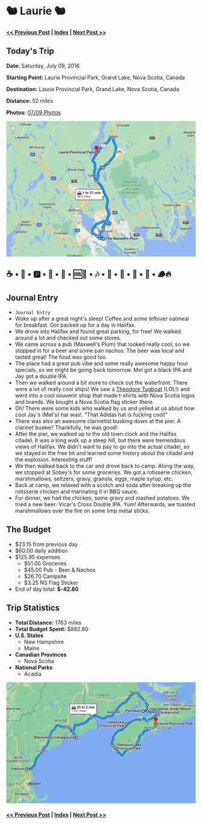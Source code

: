 # 🐿  Laurie 🐿

#### [<< Previous Post](https://jay-d.me/2016RT-07-08) | [Index](../../README.md) | [Next Post >>](https://jay-d.me/2016RT-07-10)

## Today's Trip

**Date:** Saturday, July 09, 2016

**Starting Point:** Laurie Provincial Park, Grand Lake, Nova Scotia, Canada

**Destination:** Laurie Provincial Park, Grand Lake, Nova Scotia, Canada

**Distance:** 52 miles

**Photos:** [07/09 Photos](https://jay-d.me/2016RT-07-09-photos)

![map from Laurie](../maps/day/07-09.png "day map")

##  ☕️ • 🚙 • 🅿️ • 🍻 • 🚢 • 🆒🧢 • 🎶 • 🏰 • 🛒 • 🥃 • 🍲 • 🪵🔥

## Journal Entry

* `Journal Entry`
* Woke up after a great night's sleep! Coffee and some leftover oatmeal for breakfast. Got packed up for a day in Halifax.
* We drove into Halifax and found great parking, for free! We walked around a lot and checked out some stores.
* We came across a pub (Maxwell's Plum) that looked really cool, so we stopped in for a beer and some pan nachos. The beer was local and tasted great! The food was good too.
* The place had a great pub vibe and some really awesome happy hour specials, so we might be going back tomorrow. Mel got a black IPA and Jay got a double IPA.
* Then we walked around a bit more to check out the waterfront. There were a lot of really cool ships! We saw a [Theodore Tugboat](https://jay-d.me/teddy-tugboat) (LOL!) and went into a cool souvenir shop that made t-shirts with Nova Scotia logos and brands. We bought a Nova Scotia flag sticker there.
* Oh! There were some kids who walked by us and yelled at us about how cool Jay's (Mel's) hat was!. "That Adidas hat is fucking cool!"
* There was also an awesome clarinetist busking down at the pier. A clarinet busker! Thankfully, he was good!
* After the pier, we walked up to the old town clock and the Halifax citadel. It was a long walk up a steep hill, but there were tremendous views of Halifax. We didn't want to pay to go into the actual citadel, so we stayed in the free bit and learned some history about the citadel and the explosion. Interesting stuff!
* We then walked back to the car and drove back to camp. Along the way, we stopped at Sobey's for some groceries. We got a rotisserie chicken, marshmallows, seltzers, gravy, granola, eggs, maple syrup, etc.
* Back at camp, we relaxed with a scotch and soda after breaking up the rotisserie chicken and marinating it in BBQ sauce.
* For dinner, we had the chicken, some gravy and mashed potatoes. We tried a new beer: Vicar's Cross Double IPA. Yum! Afterwards, we toasted marshmallows over the fire on some limp metal sticks.

## The Budget

* $23.15 from previous day
* $60.00 daily addition
* $125.95 expenses
    * $51.00	Groceries
    * $45.00	Pub - Beer & Nachos
    * $26.70	Campsite
    * $3.25	NS Flag Sticker
* End of day total: **$-42.80**

## Trip Statistics

* **Total Distance:** 1763 miles
* **Total Budget Spent:** $882.80
* **U.S. States**
    * New Hampshire
    * Maine
* **Canadian Provinces**
    * Nova Scotia
* **National Parks**
    * Acadia

![total trip from Fremont to Laurie](../maps/total/07-09-total.png "total trip map")

#### [<< Previous Post](https://jay-d.me/2016RT-07-08) | [Index](../../README.md) | [Next Post >>](https://jay-d.me/2016RT-07-10)
